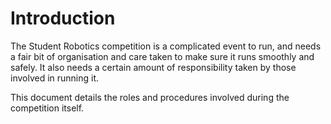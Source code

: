 Introduction
============

The Student Robotics competition is a complicated event to run, and
needs a fair bit of organisation and care taken to make sure it
runs smoothly and safely. It also needs a certain amount of
responsibility taken by those involved in running it.

This document details the roles and procedures involved during the
competition itself.

